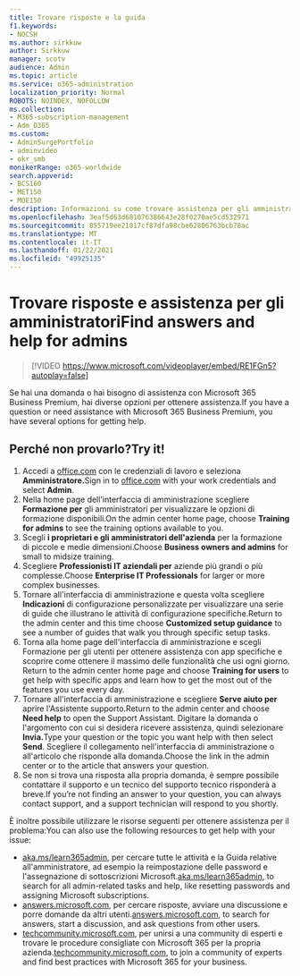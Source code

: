 ```yaml
---
title: Trovare risposte e la guida
f1.keywords:
- NOCSH
ms.author: sirkkuw
author: Sirkkuw
manager: scotv
audience: Admin
ms.topic: article
ms.service: o365-administration
localization_priority: Normal
ROBOTS: NOINDEX, NOFOLLOW
ms.collection:
- M365-subscription-management
- Adm_O365
ms.custom:
- AdminSurgePortfolio
- adminvideo
- okr_smb
monikerRange: o365-worldwide
search.appverid:
- BCS160
- MET150
- MOE150
description: Informazioni su come trovare assistenza per gli amministratori per Microsoft 365 Business Premium.
ms.openlocfilehash: 3eaf5d63d681076386643e28f0270ae5cd532971
ms.sourcegitcommit: 855719ee21017cf87dfa98cbe62806763bcb78ac
ms.translationtype: MT
ms.contentlocale: it-IT
ms.lasthandoff: 01/22/2021
ms.locfileid: "49925135"
---
```

# <a name="find-answers-and-help-for-admins"></a><span data-ttu-id="09200-103">Trovare risposte e assistenza per gli amministratori</span><span class="sxs-lookup"><span data-stu-id="09200-103">Find answers and help for admins</span></span>

> [!VIDEO https://www.microsoft.com/videoplayer/embed/RE1FGn5?autoplay=false]

<span data-ttu-id="09200-104">Se hai una domanda o hai bisogno di assistenza con Microsoft 365 Business Premium, hai diverse opzioni per ottenere assistenza.</span><span class="sxs-lookup"><span data-stu-id="09200-104">If you have a question or need assistance with Microsoft 365 Business Premium, you have several options for getting help.</span></span>

## <a name="try-it"></a><span data-ttu-id="09200-105">Perché non provarlo?</span><span class="sxs-lookup"><span data-stu-id="09200-105">Try it!</span></span>

1. <span data-ttu-id="09200-106">Accedi a [office.com](https://office.com) con le credenziali di lavoro e seleziona **Amministratore.**</span><span class="sxs-lookup"><span data-stu-id="09200-106">Sign in to [office.com](https://office.com) with your work credentials and select **Admin**.</span></span>
1. <span data-ttu-id="09200-107">Nella home page dell'interfaccia di amministrazione scegliere **Formazione per** gli amministratori per visualizzare le opzioni di formazione disponibili.</span><span class="sxs-lookup"><span data-stu-id="09200-107">On the admin center home page, choose **Training for admins** to see the training options available to you.</span></span>
1. <span data-ttu-id="09200-108">Scegli **i proprietari e gli amministratori dell'azienda** per la formazione di piccole e medie dimensioni.</span><span class="sxs-lookup"><span data-stu-id="09200-108">Choose **Business owners and admins** for small to midsize training.</span></span>
1. <span data-ttu-id="09200-109">Scegliere **Professionisti IT aziendali per** aziende più grandi o più complesse.</span><span class="sxs-lookup"><span data-stu-id="09200-109">Choose **Enterprise IT Professionals** for larger or more complex businesses.</span></span>
1. <span data-ttu-id="09200-110">Tornare all'interfaccia di amministrazione e questa volta scegliere **Indicazioni** di configurazione personalizzate per visualizzare una serie di guide che illustrano le attività di configurazione specifiche.</span><span class="sxs-lookup"><span data-stu-id="09200-110">Return to the admin center and this time choose **Customized setup guidance** to see a number of guides that walk you through specific setup tasks.</span></span>
1. <span data-ttu-id="09200-111">Torna alla home page dell'interfaccia di amministrazione e scegli Formazione per gli utenti per ottenere assistenza con app specifiche e scoprire come ottenere il massimo delle funzionalità che usi ogni giorno. </span><span class="sxs-lookup"><span data-stu-id="09200-111">Return to the admin center home page and choose **Training for users** to get help with specific apps and learn how to get the most out of the features you use every day.</span></span>
1. <span data-ttu-id="09200-112">Tornare all'interfaccia di amministrazione e scegliere **Serve aiuto per** aprire l'Assistente supporto.</span><span class="sxs-lookup"><span data-stu-id="09200-112">Return to the admin center and choose **Need help** to open the Support Assistant.</span></span> <span data-ttu-id="09200-113">Digitare la domanda o l'argomento con cui si desidera ricevere assistenza, quindi selezionare **Invia.**</span><span class="sxs-lookup"><span data-stu-id="09200-113">Type your question or the topic you want help with then select **Send**.</span></span> <span data-ttu-id="09200-114">Scegliere il collegamento nell'interfaccia di amministrazione o all'articolo che risponde alla domanda.</span><span class="sxs-lookup"><span data-stu-id="09200-114">Choose the link in the admin center or to the article that answers your question.</span></span>
1. <span data-ttu-id="09200-115">Se non si trova una risposta alla propria domanda, è sempre possibile contattare il supporto e un tecnico del supporto tecnico risponderà a breve.</span><span class="sxs-lookup"><span data-stu-id="09200-115">If you’re not finding an answer to your question, you can always contact support, and a support technician will respond to you shortly.</span></span>

<span data-ttu-id="09200-116">È inoltre possibile utilizzare le risorse seguenti per ottenere assistenza per il problema:</span><span class="sxs-lookup"><span data-stu-id="09200-116">You can also use the following resources to get help with your issue:</span></span>

- <span data-ttu-id="09200-117">[aka.ms/learn365admin](https://aka.ms/learn365admin), per cercare tutte le attività e la Guida relative all'amministratore, ad esempio la reimpostazione delle password e l'assegnazione di sottoscrizioni Microsoft.</span><span class="sxs-lookup"><span data-stu-id="09200-117">[aka.ms/learn365admin](https://aka.ms/learn365admin), to search for all admin-related tasks and help, like resetting passwords and assigning Microsoft subscriptions.</span></span>
- <span data-ttu-id="09200-118">[answers.microsoft.com](https://answers.microsoft.com), per cercare risposte, avviare una discussione e porre domande da altri utenti.</span><span class="sxs-lookup"><span data-stu-id="09200-118">[answers.microsoft.com](https://answers.microsoft.com), to search for answers, start a discussion, and ask questions from other users.</span></span>
- <span data-ttu-id="09200-119">[techcommunity.microsoft.com](https://techcommunity.microsoft.com), per unirsi a una community di esperti e trovare le procedure consigliate con Microsoft 365 per la propria azienda.</span><span class="sxs-lookup"><span data-stu-id="09200-119">[techcommunity.microsoft.com](https://techcommunity.microsoft.com), to join a community of experts and find best practices with Microsoft 365 for your business.</span></span>